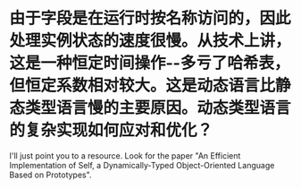 # 由于字段是在运行时按名称访问的，因此处理实例状态的速度很慢。从技术上讲，这是一种恒定时间操作--多亏了哈希表，但恒定系数相对较大。这是动态语言比静态类型语言慢的主要原因。动态类型语言的复杂实现如何应对和优化？

I'll just point you to a resource. Look for the paper "An Efficient
Implementation of Self, a Dynamically-Typed Object-Oriented Language Based on
Prototypes".
